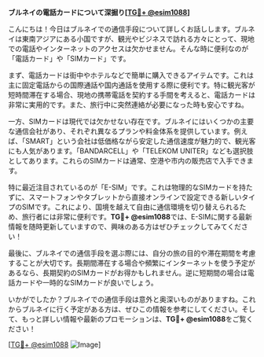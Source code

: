 **ブルネイの電話カードについて深掘り[[TG💪+ @esim1088](https://t.me/s/esim1088)]**

こんにちは！今日はブルネイでの通信手段について詳しくお話しします。ブルネイは東南アジアにある小国ですが、観光やビジネスで訪れる方々にとって、現地での電話やインターネットのアクセスは欠かせません。そんな時に便利なのが「電話カード」や「SIMカード」です。

まず、電話カードは街中やホテルなどで簡単に購入できるアイテムです。これは主に固定電話からの国際通話や国内通話を使用する際に便利です。特に観光客が短時間滞在する場合、現地の携帯電話を契約する手間を考えると、電話カードは非常に実用的です。また、旅行中に突然連絡が必要になった時も安心ですね。

一方、SIMカードは現代では欠かせない存在です。ブルネイにはいくつかの主要な通信会社があり、それぞれ異なるプランや料金体系を提供しています。例えば、「SMART」という会社は低価格ながら安定した通信速度が魅力的で、観光客にも人気があります。「BANDARCELL」や「TELEKOM UNITER」なども選択肢としてあります。これらのSIMカードは通常、空港や市内の販売店で入手できます。

特に最近注目されているのが「E-SIM」です。これは物理的なSIMカードを持たずに、スマートフォンやタブレットから直接オンラインで設定できる新しいタイプのSIMです。これにより、国境を越えて自由に通信環境を切り替えられるため、旅行者には非常に便利です。**TG💪+ @esim1088**では、E-SIMに関する最新情報を随時更新していますので、興味のある方はぜひチェックしてみてください！

最後に、ブルネイでの通信手段を選ぶ際には、自分の旅の目的や滞在期間を考慮することが大切です。長期間滞在する場合や頻繁にインターネットを使う予定があるなら、長期契約のSIMカードがお得かもしれません。逆に短期間の場合は電話カードや一時的なSIMカードが良いでしょう。

いかがでしたか？ブルネイでの通信手段は意外と奥深いものがありますね。これからブルネイに行く予定がある方は、ぜひこの情報を参考にしてください。そして、もっと詳しい情報や最新のプロモーションは、**TG💪+ @esim1088**をご覧ください！

[[TG💪+ @esim1088](https://t.me/s/esim1088) ![Image](https://i.postimg.cc/Y0z9fWf4/image.png)]